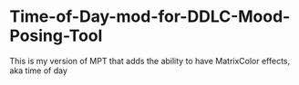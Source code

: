 # Time-of-Day-mod-for-DDLC-Mood-Posing-Tool
This is my version of MPT that adds the ability to have MatrixColor effects, aka time of day
